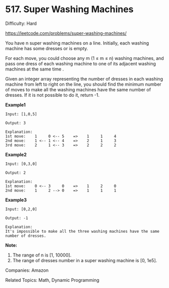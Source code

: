 # 517. Super Washing Machines

Difficulty: Hard

https://leetcode.com/problems/super-washing-machines/

You have n super washing machines on a line. Initially, each washing machine has some dresses or is empty.

For each move, you could choose any m (1 ≤ m ≤ n) washing machines, and pass one dress of each washing machine to one of its adjacent washing machines at the same time .

Given an integer array representing the number of dresses in each washing machine from left to right on the line, you should find the minimum number of moves to make all the washing machines have the same number of dresses. If it is not possible to do it, return -1.

**Example1**
```
Input: [1,0,5]

Output: 3

Explanation: 
1st move:    1     0 <-- 5    =>    1     1     4
2nd move:    1 <-- 1 <-- 4    =>    2     1     3    
3rd move:    2     1 <-- 3    =>    2     2     2  
``` 
**Example2**
```
Input: [0,3,0]

Output: 2

Explanation: 
1st move:    0 <-- 3     0    =>    1     2     0    
2nd move:    1     2 --> 0    =>    1     1     1     
```
**Example3**
```
Input: [0,2,0]

Output: -1

Explanation: 
It's impossible to make all the three washing machines have the same number of dresses. 
```
**Note:**
1. The range of n is [1, 10000].
2. The range of dresses number in a super washing machine is [0, 1e5].

Companies: Amazon

Related Topics: Math, Dynamic Programming
